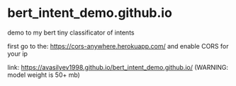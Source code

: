 # bert_intent_demo.github.io
demo to my bert tiny classificator of intents

first go to the: https://cors-anywhere.herokuapp.com/ and enable CORS for your ip

link: https://avasilyev1998.github.io/bert_intent_demo.github.io/  (WARNING: model weight is 50+ mb)

